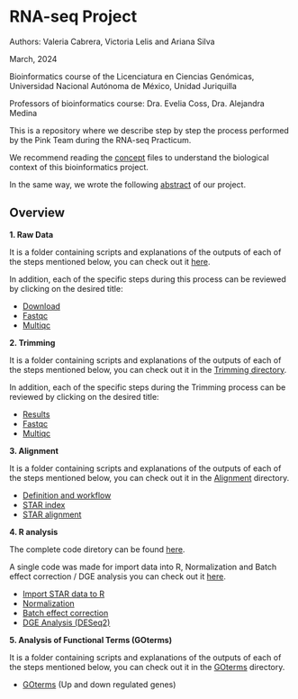 # RNA-seq Project
Authors: Valeria Cabrera, Victoria Lelis and Ariana Silva

March, 2024

Bioinformatics course of the Licenciatura en Ciencias Genómicas, Universidad Nacional Autónoma de México, Unidad Juriquilla

Professors of bioinformatics course: Dra. Evelia Coss, Dra. Alejandra Medina

This is a repository where we describe step by step the process performed by the Pink Team during the RNA-seq Practicum.

We recommend reading the [concept](https://github.com/arianaresi/RNA-seq-Project/tree/main/Important%20biological%20concepts) files to understand the biological context of this bioinformatics project.

In the same way, we wrote the following [abstract](https://github.com/arianaresi/RNA-seq-Project/tree/main/Abstract) of our project.

## Overview

**1. Raw Data**

It is a folder containing scripts and explanations of the outputs of each of the steps mentioned below, you can check out it [here](https://github.com/arianaresi/RNA-seq-Project/tree/main/Raw%20data).

In addition, each of the specific steps during this process can be reviewed by clicking on the desired title:

- [Download](https://github.com/arianaresi/RNA-seq-Project/blob/main/Raw%20data/Download.md)
- [Fastqc](https://github.com/arianaresi/RNA-seq-Project/blob/main/Raw%20data/FastQC_RawData.md)
- [Multiqc](https://github.com/arianaresi/RNA-seq-Project/blob/main/Raw%20data/MultiQC_RawData.md)

**2. Trimming**

It is a folder containing scripts and explanations of the outputs of each of the steps mentioned below, you can check out it in the [Trimming directory](https://github.com/arianaresi/RNA-seq-Project/tree/main/Trimming).

In addition, each of the specific steps during the Trimming process can be reviewed by clicking on the desired title:

   - [Results](https://github.com/arianaresi/RNA-seq-Project/blob/main/Trimming/Trimming_code_and_results.md)
   - [Fastqc](https://github.com/arianaresi/RNA-seq-Project/blob/main/Trimming/FastQC_trimmed.md)
   - [Multiqc](https://github.com/arianaresi/RNA-seq-Project/blob/main/Trimming/MultiQC_trimmed.md)

**3. Alignment**

It is a folder containing scripts and explanations of the outputs of each of the steps mentioned below, you can check out it in the [Alignment](https://github.com/arianaresi/RNA-seq-Project/tree/main/Alignment) directory.

   - [Definition and workflow](https://github.com/arianaresi/RNA-seq-Project/blob/main/Alignment/Definition%20and%20workflow.md)
   - [STAR index](https://github.com/arianaresi/RNA-seq-Project/blob/main/Alignment/STAR_index.md)
   - [STAR alignment](https://github.com/arianaresi/RNA-seq-Project/blob/main/Alignment/STAR_alignment.md)
  
**4. R analysis**

The complete code diretory can be found [here](https://github.com/arianaresi/RNA-seq-Project/tree/main/R%20analysis).

A single code was made for import data into R, Normalization and Batch effect correction / DGE analysis you can check out it [here](https://github.com/arianaresi/RNA-seq-Project/blob/main/R%20analysis/script_complet.txt). 

   - [Import STAR data to R](https://github.com/arianaresi/RNA-seq-Project/blob/main/R%20analysis/Import%20data/Import_data_R.md)
   - [Normalization](https://github.com/arianaresi/RNA-seq-Project/blob/main/R%20analysis/Normalization.md)
   - [Batch effect correction](https://github.com/arianaresi/RNA-seq-Project/blob/main/R%20analysis/Batch_effect_correction.md)
   - [DGE Analysis (DESeq2)](https://github.com/arianaresi/RNA-seq-Project/blob/main/R%20analysis/DGE_analysis.md)
  
**5. Analysis of Functional Terms (GOterms)**

It is a folder containing scripts and explanations of the outputs of each of the steps mentioned below, you can check out it in the [GOterms](https://github.com/arianaresi/RNA-seq-Project/tree/main/Analysis%20of%20Functional%20Terms) directory.
- [GOterms](https://github.com/arianaresi/RNA-seq-Project/blob/main/Analysis%20of%20Functional%20Terms/GO_terms.md) (Up and down regulated genes)
